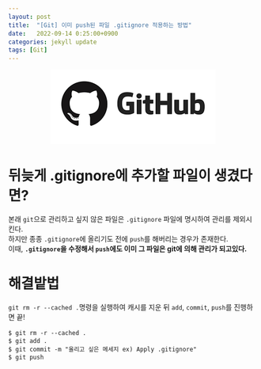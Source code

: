 ```yaml
---
layout: post
title:  "[Git] 이미 push된 파일 .gitignore 적용하는 방법"
date:   2022-09-14 0:25:00+0900
categories: jekyll update
tags: [Git]
---
```

<p align="center"><img src="/assets/img/blog/정보/github.png"></p>

# 뒤늦게 .gitignore에 추가할 파일이 생겼다면?
본래 `git`으로 관리하고 싶지 않은 파일은 `.gitignore` 파일에 명시하여 관리를 제외시킨다.  
하지만 종종 `.gitignore`에 올리기도 전에 `push`를 해버리는 경우가 존재한다.  
이때, **`.gitignore`을 수정해서 `push`에도 이미 그 파일은 git에 의해 관리가 되고있다.**  

# 해결밭법
`git rm -r --cached .`명령을 실행하여 캐시를 지운 뒤 `add`, `commit`, `push`를 진행하면 끝!  

```console
$ git rm -r --cached .
$ git add .
$ git commit -m "올리고 싶은 메세지 ex) Apply .gitignore"
$ git push
```